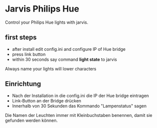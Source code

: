 # Jarvis Philips Hue
Control your Philips Hue lights with jarvis.

## first steps
* after install edit config.ini and configure IP of Hue bridge
* press link button
* within 30 seconds say command **light state** to jarvis

Always name your lights will lower characters

## Einrichtung
* Nach der Installation in die config.ini die IP der Hue bridge eintragen
* Link-Button an der Bridge drücken
* Innerhalb von 30 Sekunden das Kommando "Lampenstatus" sagen

Die Namen der Leuchten immer mit Kleinbuchstaben benennen, damit sie gefunden werden können.
